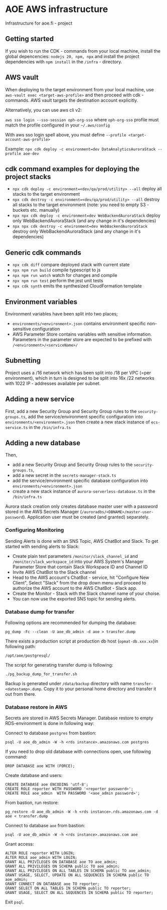 # AOE AWS infrastructure

Infrastructure for aoe.fi - project

## Getting started

If you wish to run the CDK - commands from your local machine, install the global depencencies: `nodejs 20, npm, npx` and install the project dependencies with `npm install` in the `/infra` - directory.

## AWS vault

When deploying to the target environment from your local machine, use `aws-vault exec <target-aws-profile>` and then proceed with cdk - commands. AWS vault targets the destination account explicitly.

Alternatively, you can use aws cli v2:

`aws sso login --sso-session oph-org-sso` where `oph-org-sso` profile must match the profile configured in your `~/.aws/config`

With aws sso login spell above, you must define `--profile <target-account-aws-profile>`

Example: `npx cdk deploy -c environment=dev DataAnalyticsAuroraStack --profile aoe-dev`


## cdk command examples for deploying the project stacks

* `npx cdk deploy -c environment=<dev/qa/prod/utility> --all`  deploy all stacks to the target environment
* `npx cdk destroy -c environment=<dev/qa/prod/utility> --all`  destroy all stacks to the target environment (note: you need to empty S3 - buckets etc. manually)
* `npx npx cdk deploy -c environment=dev WebBackendAuroraStack` deploy only WebBackendAuroraStack (and any change in it's dependencies)
* `npx npx cdk destroy -c environment=dev WebBackendAuroraStack` destroy only WebBackendAuroraStack (and any change in it's dependencies)

## Generic cdk commands
* `npx cdk diff`    compare deployed stack with current state
* `npx npm run build`   compile typescript to js
* `npx npm run watch`   watch for changes and compile
* `npx npm run test`    perform the jest unit tests
* `npx cdk synth`   emits the synthesized CloudFormation template

## Environment variables

Environment variables have been split into two places;

* `environments/<environment>.json` contains environment specific non-sensitive configuration
* AWS Parameter Store contains variables with sensitive information. Parameters in the parameter store are expected to be prefixed with `/<environment>/<serviceName>/`

## Subnetting

Project uses a /16 network which has been split into /18 per VPC (=per environment), which in turn is designed to be split into 16x /22 networks with 1022 IP - addresses available per subnet.

## Adding a new service

First, add a new Security Group and Security Group rules to the `security-groups.ts`, add the service/environment specific configuration into `environments/<environment>.json` then create a new stack instance of `ecs-service.ts` in the `/bin/infra.ts`

## Adding a new database

Then, 
- add a new Security Group and Security Group rules to the `security-groups.ts`, 
- add a new secret in the `secrets-manager-stack.ts`
- add the service/environment specific database configuration into `environments/<environment>.json` 
- create a new stack instance of `aurora-serverless-database.ts` in the `/bin/infra.ts`

Aurora stack creation only creates database master user with a password stored in the AWS Secrets Manager (`/auroradbs/<DBNAME>/master-user-password`). Application user must be created (and granted) separately.

### Configuring Monitoring

Sending Alerts is done with an SNS Topic, AWS ChatBot and Slack. To get started with sending alerts to Slack:
- Create plain text parameters `/monitor/slack_channel_id` and `/monitor/slack_workspace_id` into your AWS System's Manager Parameter Store that contain Slack Workspace ID and Channel ID
- Invite AWS ChatBot to the Slack channel
- Head to the AWS account's ChatBot - service, hit "Configure New Client", Select "Slack" from the drop down menu and proceed to authorize the AWS account to the AWS ChatBot - Slack app.
- Create the Monitor - Stack with the Slack channel name of your choise.
- You can now use the exported SNS topic for sending alerts.

### Database dump for transfer

Following options are recommended for dumping the database:

    pg_dump -Fc --clean -U aoe_db_admin -d aoe > transfer.dump

There exists a production script at production db host (`opmat-db.xxx.xx`)in following path:

    /opt/aoe/postgresql/

The script for generating transfer dump is following:

    ./pg_backup_dump_for_transfer.sh

Backup is generated under `/data/backup` directory with name `transfer-<datestamp>.dump`. Copy it to your personal home directory and transfer it out from there.

### Database restore in AWS

Secrets are stored in AWS Secrets Manager. Database restore to empty RDS-environment is done in following way:


Connect to database `postgres` from bastion:

    psql -U aoe_db_admin -W -h <rds instance>.amazonaws.com postgres

If you need to drop old database with connections open, use following command:

    DROP DATABASE aoe WITH (FORCE);

Create database and users:

    CREATE DATABASE aoe ENCODING 'utf-8';
    CREATE ROLE reporter WITH PASSWORD '<reporter password>';
    CREATE ROLE aoe_admin  WITH PASSWORD '<aoe_admin password>';

From bastion, run restore:

    pg_restore -U aoe_db_admin -W -h <rds instance>.rds.amazonaws.com -d aoe < transfer.dump

Connect to database `aoe` from bastion:

    psql -U aoe_db_admin -W -h <rds instance>.amazonaws.com aoe

Grant access:

    ALTER ROLE reporter WITH LOGIN;
    ALTER ROLE aoe_admin WITH LOGIN;
    GRANT ALL PRIVILEGES ON DATABASE aoe TO aoe_admin;
    GRANT ALL PRIVILEGES ON SCHEMA public TO aoe_admin;
    GRANT ALL PRIVILEGES ON ALL TABLES IN SCHEMA public TO aoe_admin;
    GRANT USAGE, SELECT, UPDATE ON ALL SEQUENCES IN SCHEMA public TO aoe_admin;
    GRANT CONNECT ON DATABASE aoe TO reporter;
    GRANT SELECT ON ALL TABLES IN SCHEMA public TO reporter;
    GRANT USAGE, SELECT ON ALL SEQUENCES IN SCHEMA public TO reporter;

Exit `psql`.

